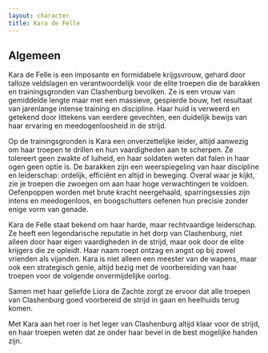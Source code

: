 ```yaml
---
layout: character
title: Kara de Felle
---
```


## Algemeen
Kara de Felle is een imposante en formidabele krijgsvrouw, gehard door talloze veldslagen en verantwoordelijk voor de elite troepen die de barakken en trainingsgronden van Clashenburg bevolken. Ze is een vrouw van gemiddelde lengte maar met een massieve, gespierde bouw, het resultaat van jarenlange intense training en discipline. Haar huid is verweerd en getekend door littekens van eerdere gevechten, een duidelijk bewijs van haar ervaring en meedogenloosheid in de strijd.

Op de trainingsgronden is Kara een onverzettelijke leider, altijd aanwezig om haar troepen te drillen en hun vaardigheden aan te scherpen. Ze tolereert geen zwakte of luiheid, en haar soldaten weten dat falen in haar ogen geen optie is. De barakken zijn een weerspiegeling van haar discipline en leiderschap: ordelijk, efficiënt en altijd in beweging. Overal waar je kijkt, zie je troepen die zwoegen om aan haar hoge verwachtingen te voldoen. Oefenpoppen worden met brute kracht neergehaald, sparringsessies zijn intens en meedogenloos, en boogschutters oefenen hun precisie zonder enige vorm van genade.

Kara de Felle staat bekend om haar harde, maar rechtvaardige leiderschap. Ze heeft een legendarische reputatie in het dorp van Clashenburg, niet alleen door haar eigen vaardigheden in de strijd, maar ook door de elite krijgers die ze opleidt. Haar naam roept ontzag en angst op bij zowel vrienden als vijanden. Kara is niet alleen een meester van de wapens, maar ook een strategisch genie, altijd bezig met de voorbereiding van haar troepen voor de volgende onvermijdelijke oorlog.

Samen met haar geliefde Liora de Zachte zorgt ze ervoor dat alle troepen van Clashenburg goed voorbereid de strijd in gaan en heelhuids terug komen.

Met Kara aan het roer is het leger van Clashenburg altijd klaar voor de strijd, en haar troepen weten dat ze onder haar bevel in de best mogelijke handen zijn.